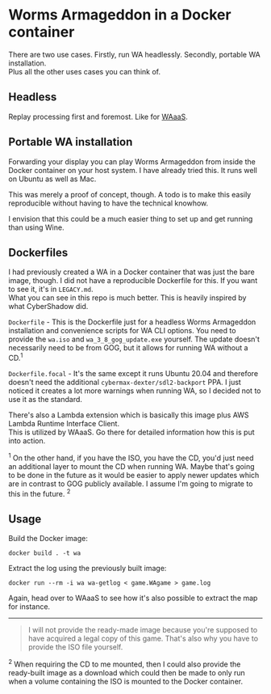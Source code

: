 # Worms Armageddon in a Docker container

There are two use cases. Firstly, run WA headlessly. Secondly, portable WA installation. \
Plus all the other uses cases you can think of.

## Headless

Replay processing first and foremost. Like for [WAaaS](https://waaas.zemke.io).

## Portable WA installation

Forwarding your display you can play Worms Armageddon from inside the Docker container
on your host system. I have already tried this. It runs well on Ubuntu as well as Mac.

This was merely a proof of concept, though. A todo is to make this easily reproducible
without having to have the technical knowhow.

I envision that this could be a much easier thing to set up and get running than using Wine.

## Dockerfiles

I had previously created a WA in a Docker container that was just the bare image, though.
I did not have a reproducible Dockerfile for this. If you want to see it, it's in `LEGACY.md`. \
What you can see in this repo is much better. This is heavily inspired by what CyberShadow did.

`Dockerfile` - This is the Dockerfile just for a headless Worms Armageddon installation
and convenience scripts for WA CLI options. You need to provide the `wa.iso` and
`wa_3_8_gog_update.exe` yourself. The update doesn't necessarily need to be from GOG,
but it allows for running WA without a CD.<sup>1</sup>

`Dockerfile.focal` - It's the same except it runs Ubuntu 20.04 and therefore doesn't need the
additional `cybermax-dexter/sdl2-backport` PPA. I just noticed it creates a lot more warnings
when running WA, so I decided not to use it as the standard.

There's also a Lambda extension which is basically this image plus
AWS Lambda Runtime Interface Client. \
This is utilized by WAaaS. Go there for detailed information how this is put into action.

<sup>1</sup> On the other hand, if you have the ISO, you have the CD, you'd just need
an additional layer to mount the CD when running WA. Maybe that's going to be done in
the future as it would be easier to apply newer updates which are in contrast to GOG
publicly available. I assume I'm going to migrate to this in the future. <sup>2</sup>

## Usage

Build the Docker image:

```console
docker build . -t wa
```

Extract the log using the previously built image:

```console
docker run --rm -i wa wa-getlog < game.WAgame > game.log
```

Again, head over to WAaaS to see how it's also possible to extract the map for instance.

---

> I will not provide the ready-made image because you're supposed to have acquired a 
legal copy of this game. That's also why you have to provide the ISO file yourself.

<sup>2</sup> When requiring the CD to me mounted, then I could also provide the ready-built
image as a download which could then be made to only run when a volume containing the ISO
is mounted to the Docker container.

